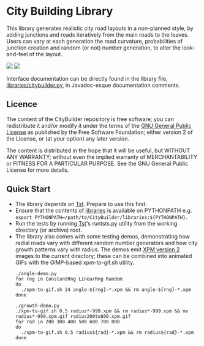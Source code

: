 # City Building Library

This library generates realistic city road layouts in a non-planned style, by adding junctions and roads iteratively from the main roads to the leaves. Users can vary at each generation the road curvature, probabilities of junction creation and random (or not) number generation, to alter the look-and-feel of the layout.

![](https://gcrossland.github.io/CityBuilder/radius800-000.sm.gif) ![](https://gcrossland.github.io/CityBuilder/radius200to800.sm.gif)

Interface documentation can be directly found in the library file, [libraries/citybuilder.py](../libraries/citybuilder.py), in Javadoc-esque documentation comments.

## Licence

The content of the CityBuilder repository is free software; you can redistribute it and/or modify it under the terms of the [GNU General Public License](http://www.gnu.org/licenses/gpl-2.0.txt) as published by the Free Software Foundation; either version 2 of the License, or (at your option) any later version.

The content is distributed in the hope that it will be useful, but WITHOUT ANY WARRANTY; without even the implied warranty of MERCHANTABILITY or FITNESS FOR A PARTICULAR PURPOSE. See the GNU General Public License for more details.

## Quick Start

*   The library depends on [Tst](https://github.com/gcrossland/Tst). Prepare to use this first.
*   Ensure that the contents of [libraries](../libraries) is available on PYTHONPATH e.g. `export PYTHONPATH=/path/to/CityBuilder/libraries:${PYTHONPATH}`.
*   Run the tests by running [Tst](https://github.com/gcrossland/Tst)'s runtsts.py utility from the working directory (or archive) root.
*   The library also comes with some testing demos, demonstrating how radial roads vary with different random number generators and how city growth patterns vary with radius. The demos emit [XPM version 2](https://en.wikipedia.org/wiki/X_PixMap#XPM2) images to the current directory; these can be combined into animated GIFs with the GIMP-based xpm-to-gif.sh utility.
    ```shell
    ./angle-demo.py
    for rng in ConstantRng LinearRng Random
    do
      ./xpm-to-gif.sh 24 angle-${rng}-*.xpm && rm angle-${rng}-*.xpm
    done
    ```
    ```shell
    ./growth-demo.py
    ./xpm-to-gif.sh 0.5 radius*-999.xpm && rm radius*-999.xpm && mv radius*-999.xpm.gif radius200to800.xpm.gif
    for rad in 200 300 400 500 600 700 800
    do
      ./xpm-to-gif.sh 0.5 radius${rad}-*.xpm && rm radius${rad}-*.xpm
    done
    ```
